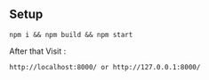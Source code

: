 ## Setup

```
npm i && npm build && npm start
```

After that Visit :

```
http://localhost:8000/ or http://127.0.0.1:8000/
```
